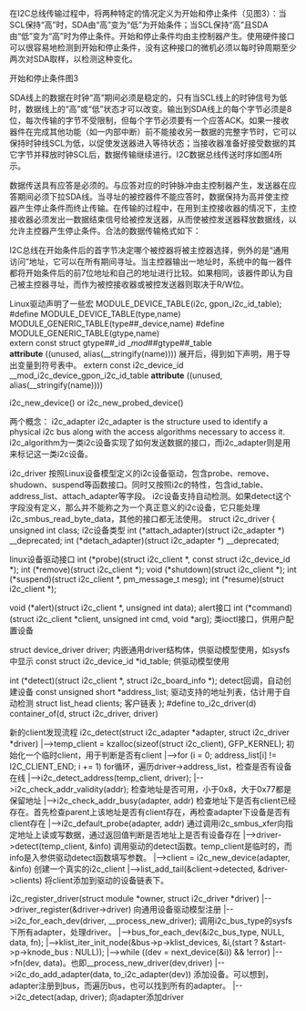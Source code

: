 在I2C总线传输过程中，将两种特定的情况定义为开始和停止条件（见图3）：当SCL保持“高”时，SDA由“高”变为“低”为开始条件；当SCL保持“高”且SDA由“低”变为“高”时为停止条件。开始和停止条件均由主控制器产生。使用硬件接口可以很容易地检测到开始和停止条件，没有这种接口的微机必须以每时钟周期至少两次对SDA取样，以检测这种变化。

开始和停止条件图3



SDA线上的数据在时钟“高”期间必须是稳定的，只有当SCL线上的时钟信号为低时，数据线上的“高”或“低”状态才可以改变。输出到SDA线上的每个字节必须是8位，每次传输的字节不受限制，但每个字节必须要有一个应答ACK。如果一接收器件在完成其他功能（如一内部中断）前不能接收另一数据的完整字节时，它可以保持时钟线SCL为低，以促使发送器进入等待状态；当接收器准备好接受数据的其它字节并释放时钟SCL后，数据传输继续进行。I2C数据总线传送时序如图4所示。

数据传送具有应答是必须的。与应答对应的时钟脉冲由主控制器产生，发送器在应答期间必须下拉SDA线。当寻址的被控器件不能应答时，数据保持为高并使主控器产生停止条件而终止传输。在传输的过程中，在用到主控接收器的情况下，主控接收器必须发出一数据结束信号给被控发送器，从而使被控发送器释放数据线，以允许主控器产生停止条件。合法的数据传输格式如下：

I2C总线在开始条件后的首字节决定哪个被控器将被主控器选择，例外的是“通用访问”地址，它可以在所有期间寻址。当主控器输出一地址时，系统中的每一器件都将开始条件后的前7位地址和自己的地址进行比较。如果相同，该器件即认为自己被主控器寻址，而作为被控接收器或被控发送器则取决于R/W位。


Linux驱动声明了一些宏
MODULE_DEVICE_TABLE(i2c, gpon_i2c_id_table);
#define MODULE_DEVICE_TABLE(type,name) \
  MODULE_GENERIC_TABLE(type##_device,name)
#define MODULE_GENERIC_TABLE(gtype,name) \
extern const struct gtype##_id __mod_##gtype##_table \
  __attribute__ ((unused, alias(__stringify(name))))
展开后，得到如下声明，用于导出变量到符号表中。
extern const i2c_device_id __mod_i2c_device_gpon_i2c_id_table __attribute__ ((unused, alias(__stringify(name))))

i2c_new_device() or i2c_new_probed_device()

两个概念：
i2c_adapter
i2c_adapter is the structure used to identify a physical i2c bus along with the access algorithms necessary to access it.
i2c_algorithm为一类i2c设备实现了如何发送数据的接口，而i2c_adapter则是用来标记这一类i2c设备。

i2c_driver
按照Linux设备模型定义的i2c设备驱动，包含probe、remove、shudown、suspend等函数接口。同时又按照i2c的特性，包含id_table、address_list、attach_adapter等字段。
i2c设备支持自动检测。如果detect这个字段没有定义，那么并不能称之为一个真正意义的i2c设备，它只能处理i2c_smbus_read_byte_data，其他的接口都无法使用。
struct i2c_driver {
 unsigned int class; i2c设备类型
 int (*attach_adapter)(struct i2c_adapter *) __deprecated;
 int (*detach_adapter)(struct i2c_adapter *) __deprecated;

 linux设备驱动接口
 int (*probe)(struct i2c_client *, const struct i2c_device_id *);
 int (*remove)(struct i2c_client *);
 void (*shutdown)(struct i2c_client *);
 int (*suspend)(struct i2c_client *, pm_message_t mesg);
 int (*resume)(struct i2c_client *);

 void (*alert)(struct i2c_client *, unsigned int data); alert接口
 int (*command)(struct i2c_client *client, unsigned int cmd, void *arg); 类ioctl接口，供用户配置设备

 struct device_driver driver; 内嵌通用driver结构体，供驱动模型使用，如sysfs中显示
 const struct i2c_device_id *id_table; 供驱动模型使用

 int (*detect)(struct i2c_client *, struct i2c_board_info *); detect回调，自动创建设备
 const unsigned short *address_list; 驱动支持的地址列表，估计用于自动检测
 struct list_head clients; 客户链表
};
#define to_i2c_driver(d) container_of(d, struct i2c_driver, driver)


新的client发现流程
i2c_detect(struct i2c_adapter *adapter, struct i2c_driver *driver)
    |-->temp_client = kzalloc(sizeof(struct i2c_client), GFP_KERNEL); 初始化一个临时client，用于判断是否有client
    |-->for (i = 0; address_list[i] != I2C_CLIENT_END; i += 1) for循环，遍历driver->address_list，检查是否有设备在线
        |-->i2c_detect_address(temp_client, driver);
            |-->i2c_check_addr_validity(addr); 检查地址是否可用，小于0x8，大于0x77都是保留地址
            |-->i2c_check_addr_busy(adapter, addr) 检查地址下是否有client已经存在。首先检查parent上该地址是否有client存在，再检查adapter下设备是否有client存在
            |-->i2c_default_probe(adapter, addr) 通过调用i2c_smbus_xfer向指定地址上读或写数据，通过返回值判断是否地址上是否有设备存在
            |-->driver->detect(temp_client, &info) 调用驱动的detect函数。temp_client是临时的，而info是入参供驱动detect函数填写参数。
            |-->client = i2c_new_device(adapter, &info) 创建一个真实的i2c_client
            |-->list_add_tail(&client->detected, &driver->clients) 将client添加到驱动的设备链表下。

i2c_register_driver(struct module *owner, struct i2c_driver *driver)
    |-->driver_register(&driver->driver) 向通用设备驱动模型注册
    |-->i2c_for_each_dev(driver, __process_new_driver); 调用i2c_bus_type的sysfs下所有adapter，处理driver。
        |-->bus_for_each_dev(&i2c_bus_type, NULL, data, fn);
            |-->klist_iter_init_node(&bus->p->klist_devices, &i,(start ? &start->p->knode_bus : NULL));
            |-->while ((dev = next_device(&i)) && !error)
                |-->fn(dev, data)。也即__process_new_driver(dev,driver)
                    |-->i2c_do_add_adapter(data, to_i2c_adapter(dev)) 添加设备。可以想到，adapter注册到bus，而遍历bus，也可以找到所有的adapter。
                        |-->i2c_detect(adap, driver); 向adapter添加driver
